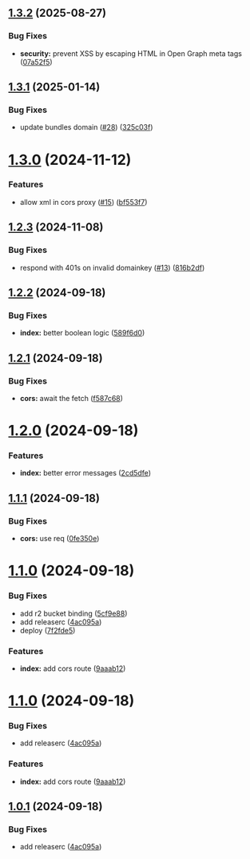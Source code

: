 ## [1.3.2](https://github.com/adobe/rum-proxy/compare/v1.3.1...v1.3.2) (2025-08-27)


### Bug Fixes

* **security:** prevent XSS by escaping HTML in Open Graph meta tags ([07a52f5](https://github.com/adobe/rum-proxy/commit/07a52f51bb6aa8c70ea06b0d9592958be70c5061))

## [1.3.1](https://github.com/adobe/rum-proxy/compare/v1.3.0...v1.3.1) (2025-01-14)


### Bug Fixes

* update bundles domain ([#28](https://github.com/adobe/rum-proxy/issues/28)) ([325c03f](https://github.com/adobe/rum-proxy/commit/325c03fa8ef09ce0df2825e26d485604aaf7bbc6))

# [1.3.0](https://github.com/adobe/rum-proxy/compare/v1.2.3...v1.3.0) (2024-11-12)


### Features

* allow xml in cors proxy ([#15](https://github.com/adobe/rum-proxy/issues/15)) ([bf553f7](https://github.com/adobe/rum-proxy/commit/bf553f7277cd6873140fb53812a1ddb24086143e))

## [1.2.3](https://github.com/adobe/rum-proxy/compare/v1.2.2...v1.2.3) (2024-11-08)


### Bug Fixes

* respond with 401s on invalid domainkey ([#13](https://github.com/adobe/rum-proxy/issues/13)) ([816b2df](https://github.com/adobe/rum-proxy/commit/816b2dfcdb614bde79a245a191ca87f288c45f75))

## [1.2.2](https://github.com/adobe/rum-proxy/compare/v1.2.1...v1.2.2) (2024-09-18)


### Bug Fixes

* **index:** better boolean logic ([589f6d0](https://github.com/adobe/rum-proxy/commit/589f6d068d24475660af00f54f6a5582c77bfa72))

## [1.2.1](https://github.com/adobe/rum-proxy/compare/v1.2.0...v1.2.1) (2024-09-18)


### Bug Fixes

* **cors:** await the fetch ([f587c68](https://github.com/adobe/rum-proxy/commit/f587c6836f062f420cacb52d4c7cf1cc4104bfac))

# [1.2.0](https://github.com/adobe/rum-proxy/compare/v1.1.1...v1.2.0) (2024-09-18)


### Features

* **index:** better error messages ([2cd5dfe](https://github.com/adobe/rum-proxy/commit/2cd5dfea8adcba7e54425e0c2c803568ccf872ab))

## [1.1.1](https://github.com/adobe/rum-proxy/compare/v1.1.0...v1.1.1) (2024-09-18)


### Bug Fixes

* **cors:** use req ([0fe350e](https://github.com/adobe/rum-proxy/commit/0fe350e0018a8f9a6b5d1b81ae0d0376d099cf96))

# [1.1.0](https://github.com/adobe/rum-proxy/compare/v1.0.0...v1.1.0) (2024-09-18)


### Bug Fixes

* add r2 bucket binding ([5cf9e88](https://github.com/adobe/rum-proxy/commit/5cf9e8898c61d8f0ddc0582d9a7c3d2fbd3207d6))
* add releaserc ([4ac095a](https://github.com/adobe/rum-proxy/commit/4ac095ae5b3357290e1c46aba8cdf6c5db1fc587))
* deploy ([7f2fde5](https://github.com/adobe/rum-proxy/commit/7f2fde542383448ffb45a6bc8e15de57c37a3a19))


### Features

* **index:** add cors route ([9aaab12](https://github.com/adobe/rum-proxy/commit/9aaab12a7b76c6b507e288157fdca5a048ca3863))

# [1.1.0](https://github.com/adobe/rum-proxy/compare/v1.0.0...v1.1.0) (2024-09-18)


### Bug Fixes

* add releaserc ([4ac095a](https://github.com/adobe/rum-proxy/commit/4ac095ae5b3357290e1c46aba8cdf6c5db1fc587))


### Features

* **index:** add cors route ([9aaab12](https://github.com/adobe/rum-proxy/commit/9aaab12a7b76c6b507e288157fdca5a048ca3863))

## [1.0.1](https://github.com/adobe/rum-proxy/compare/v1.0.0...v1.0.1) (2024-09-18)


### Bug Fixes

* add releaserc ([4ac095a](https://github.com/adobe/rum-proxy/commit/4ac095ae5b3357290e1c46aba8cdf6c5db1fc587))
